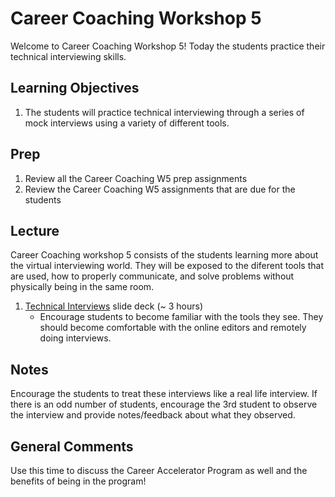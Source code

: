 # Career Coaching Workshop 5

Welcome to Career Coaching Workshop 5! Today the students practice their technical interviewing skills. 

## Learning Objectives

1. The students will practice technical interviewing through a series of mock interviews using a variety of different tools.

## Prep

1. Review all the Career Coaching W5 prep assignments
2. Review the Career Coaching W5 assignments that are due for the students

## Lecture

Career Coaching workshop 5 consists of the students learning more about the virtual interviewing world. They will be exposed to the diferent tools that are used, how to properly communicate, and solve problems without physically being in the same room.

1. [Technical Interviews](https://docs.google.com/presentation/d/1Yin9uZ6Wh0XHQCQqLZBNS4ERnPc2JTsZlJdkD6zB-9M/edit#slide=id.g3e590cf77e_2_53) slide deck (~ 3 hours)
    - Encourage students to become familiar with the tools they see. They should become comfortable with the online editors and remotely doing interviews. 

## Notes

Encourage the students to treat these interviews like a real life interview. If there is an odd number of students, encourage the 3rd student to observe the interview and provide notes/feedback about what they observed. 

## General Comments

Use this time to discuss the Career Accelerator Program as well and the benefits of being in the program!
